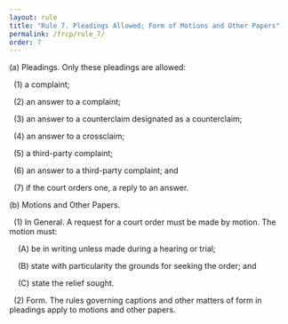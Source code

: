 ```yaml
---
layout: rule
title: "Rule 7. Pleadings Allowed; Form of Motions and Other Papers"
permalink: /frcp/rule_7/
order: 7
---
```


(a) Pleadings. Only these pleadings are allowed:


&nbsp;&nbsp;(1) a complaint;


&nbsp;&nbsp;(2) an answer to a complaint;


&nbsp;&nbsp;(3) an answer to a counterclaim designated as a counterclaim;


&nbsp;&nbsp;(4) an answer to a crossclaim;


&nbsp;&nbsp;(5) a third-party complaint;


&nbsp;&nbsp;(6) an answer to a third-party complaint; and


&nbsp;&nbsp;(7) if the court orders one, a reply to an answer.


(b) Motions and Other Papers.


&nbsp;&nbsp;(1) In General. A request for a court order must be made by motion. The motion must:


&nbsp;&nbsp;&nbsp;&nbsp;(A) be in writing unless made during a hearing or trial;


&nbsp;&nbsp;&nbsp;&nbsp;(B) state with particularity the grounds for seeking the order; and


&nbsp;&nbsp;&nbsp;&nbsp;(C) state the relief sought.


&nbsp;&nbsp;(2) Form. The rules governing captions and other matters of form in pleadings apply to motions and other papers.
